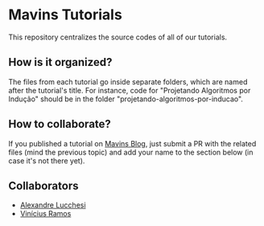 # Mavins Tutorials

This repository centralizes the source codes of all of our tutorials.

## How is it organized?

The files from each tutorial go inside separate folders, which are named after
the tutorial's title. For instance, code for "Projetando Algoritmos por Indução"
should be in the folder "projetando-algoritmos-por-inducao".

## How to collaborate?

If you published a tutorial on [Mavins Blog](https://mavins.com.br/blog/), just
submit a PR with the related files (mind the previous topic) and add your name
to the section below (in case it's not there yet).

## Collaborators

  - [Alexandre Lucchesi](https://github.com/alexandrelucchesi)
  - [Vinícius Ramos](https://github.com/viniciusramos91)
